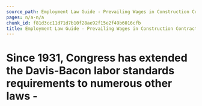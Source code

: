 ```yaml
---
source_path: Employment Law Guide - Prevailing Wages in Construction Contracts.md
pages: n/a-n/a
chunk_id: f81d3cc11d71d7b10f28ae92f15e2f49b6016cfb
title: Employment Law Guide - Prevailing Wages in Construction Contracts
---
```

# Since 1931, Congress has extended the Davis-Bacon labor standards requirements to numerous other laws -
